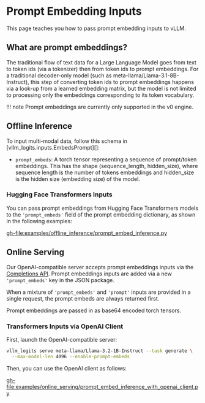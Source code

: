 # Prompt Embedding Inputs

This page teaches you how to pass prompt embedding inputs to vLLM.

## What are prompt embeddings?

The traditional flow of text data for a Large Language Model goes from text to token ids (via a tokenizer) then from token ids to prompt embeddings. For a traditional decoder-only model (such as meta-llama/Llama-3.1-8B-Instruct), this step of converting token ids to prompt embeddings happens via a look-up from a learned embedding matrix, but the model is not limited to processing only the embeddings corresponding to its token vocabulary.

!!! note
    Prompt embeddings are currently only supported in the v0 engine.

## Offline Inference

To input multi-modal data, follow this schema in [vllm_logits.inputs.EmbedsPrompt][]:

- `prompt_embeds`: A torch tensor representing a sequence of prompt/token embeddings. This has the shape (sequence_length, hidden_size), where sequence length is the number of tokens embeddings and hidden_size is the hidden size (embedding size) of the model.

### Hugging Face Transformers Inputs

You can pass prompt embeddings from Hugging Face Transformers models to the  `'prompt_embeds'` field of the prompt embedding dictionary, as shown in the following examples:

<gh-file:examples/offline_inference/prompt_embed_inference.py>

## Online Serving

Our OpenAI-compatible server accepts prompt embeddings inputs via the [Completions API](https://platform.openai.com/docs/api-reference/completions). Prompt embeddings inputs are added via a new `'prompt_embeds'` key in the JSON package.

When a mixture of `'prompt_embeds'` and `'prompt'` inputs are provided in a single request, the prompt embeds are always returned first.

Prompt embeddings are passed in as base64 encoded torch tensors.

### Transformers Inputs via OpenAI Client

First, launch the OpenAI-compatible server:

```bash
vllm_logits serve meta-llama/Llama-3.2-1B-Instruct --task generate \
  --max-model-len 4096 --enable-prompt-embeds
```

Then, you can use the OpenAI client as follows:

<gh-file:examples/online_serving/prompt_embed_inference_with_openai_client.py>

